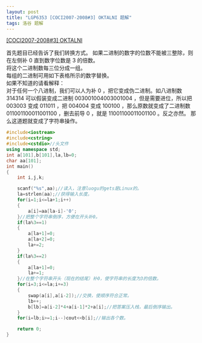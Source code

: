```yaml
---
layout: post
title: "LGP6353 [COCI2007-2008#3] OKTALNI 题解"
tags: 洛谷 题解
---
```


[[COCI2007-2008#3] OKTALNI](https://www.luogu.com.cn/problem/P6353)

首先题目已经告诉了我们转换方式。
如果二进制的数字的位数不能被三整除，则在左侧补 $0$ 直到数字位数是 $3$ 的倍数。  
将这个二进制数每三位分成一组。  
每组的二进制可用如下表格所示的数字替换。  
如果不知道的请看解释：  
对于任何一个八进制，我们可以人为补 $0$ ，把它变成伪二进制。如八进制数 $314314$ 可以假装变成二进制 $003001004003001004$ ，但是需要进位，所以把 $003003$ 变成 $011011$ ，把 $004004$ 变成 $100100$ ，那么原数就变成了二进制数 $011001100011001100$ ，删去前导 $0$ ，就是 $11001100011001100$ 。反之亦然。 那么这道题就变成了字符串操作。
```cpp
#include<iostream>
#include<cstring>
#include<cstdio>//头文件
using namespace std;
int a[101],b[101],la,lb=0;
char aa[101];
int main()
{
    int i,j,k;

    scanf("%s",aa);//读入，注意luogu的gets是Linux的。
    la=strlen(aa);//获得输入长度。
    for(i=1;i<=la+1;i++)
    {
        a[i]=aa[la-i]-'0';
    }//把整个字符串倒序，方便在开头补0。
    if(la%3==1)
    {
        a[la+1]=0;
        a[la+2]=0;
        la+=2;
    }
    if(la%3==2)
    {
        a[la+1]=0;
        la+=1;
    }//在整个字符串开头（现在的结尾）补0，使字符串的长度为3的倍数。
    for(i=3;i<=la;i+=3)
    {
        swap(a[i],a[i-2]);//交换，使顺序符合正常。
        lb++;
        b[lb]=a[i-2]*4+a[i-1]*2+a[i];//把答案压入栈，最后倒序输出。
    }
    for(i=lb;i>=1;i--)cout<<b[i];//输出各个数。

    return 0;
}
```